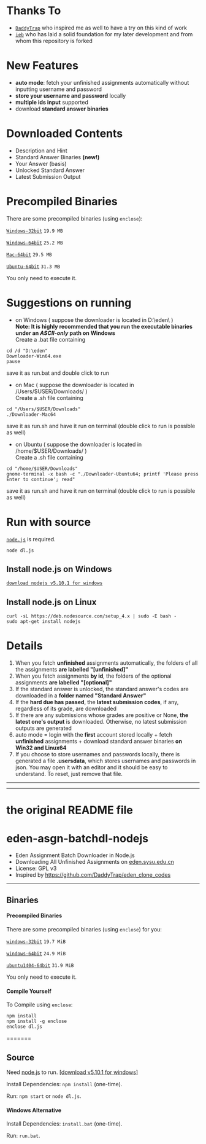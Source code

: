# Thanks To

- [``DaddyTrap``](https://github.com/DaddyTrap/eden_clone_codes) who inspired me as well to have a try on this kind of work
- [``ieb``](https://github.com/iebb/eden-asgn-batchdl-nodejs) who has laid a solid foundation for my later development and from whom this repository is forked

# New Features
 - **auto mode**: fetch your unfinished assignments automatically without inputting username and password
 - **store your username and password** locally
 - **multiple ids input** supported
 - download **standard answer binaries**

# Downloaded Contents

- Description and Hint
- Standard Answer Binaries **(new!)**
- Your Answer (basis)
- Unlocked Standard Answer
- Latest Submission Output

# Precompiled Binaries

There are some precompiled binaries (using ``enclose``):

[``Windows-32bit``](https://github.com/Mensu/eden-asgn-batchdl-nodejs/releases/download/v0.3-alpha/Downloader-Win32.exe)
``19.9 MB``

[``Windows-64bit``](https://github.com/Mensu/eden-asgn-batchdl-nodejs/releases/download/v0.3-alpha/Downloader-Win64.exe)
``25.2 MB``

[``Mac-64bit``](https://github.com/Mensu/eden-asgn-batchdl-nodejs/releases/download/v0.3-alpha/Downloader-Mac64)
``29.5 MB``

[``Ubuntu-64bit``](https://github.com/Mensu/eden-asgn-batchdl-nodejs/releases/download/v0.3-alpha/Downloader-Ubuntu64)
``31.3 MB``

You only need to execute it.

# Suggestions on running

- on Windows ( suppose the downloader is located in D:\eden\ )  
 **Note: It is highly recommended that you run the executable binaries under an *ASCII-only* path on Windows**  
 Create a .bat file containing
```
cd /d "D:\eden"
Downloader-Win64.exe
pause
``` 
save it as run.bat and double click to run

- on Mac ( suppose the downloader is located in /Users/$USER/Downloads/ )  
Create a .sh file containing
```
cd "/Users/$USER/Downloads"
./Downloader-Mac64
```
save it as run.sh and have it run on terminal (double click to run is possible as well)  

- on Ubuntu ( suppose the downloader is located in /home/$USER/Downloads/ )  
Create a .sh file containing
```
cd "/home/$USER/Downloads"
gnome-terminal -x bash -c "./Downloader-Ubuntu64; printf 'Please press Enter to continue'; read"
```
save it as run.sh and have it run on terminal (double click to run is possible as well)  

# Run with source

[``node.js``](https://nodejs.org/en/ "Node.js") is required.

```
node dl.js
```

## Install node.js on Windows

[``download nodejs v5.10.1 for windows``](https://nodejs.org/dist/v5.10.1/node-v5.10.1-x64.msi)

## Install node.js on Linux

```
curl -sL https://deb.nodesource.com/setup_4.x | sudo -E bash -
sudo apt-get install nodejs
```

# Details

1. When you fetch **unfinished** assignments automatically, the folders of all the assignments **are labelled "[unfinished]"**
2. When you fetch assignments **by id**, the folders of the optional assignments **are labelled "[optional]"**
3. If the standard answer is unlocked, the standard answer's codes are downloaded in a **folder named "Standard Answer"**
4. If the **hard due has passed**, the **latest submission codes**, if any, regardless of its grade, are downloaded
5. If there are any submissions whose grades are positive or None, **the latest one's output** is downloaded. Otherwise, no latest submission outputs are generated
6. auto mode = login with the **first** account stored locally + fetch **unfinished** assignments + download standard answer binaries **on Win32 and Linux64**
7. If you choose to store usernames and passwords locally, there is generated a file **.usersdata**, which stores usernames and passwords in json. You may open it with an editor and it should be easy to understand. To reset, just remove that file.

-------

-------

# the original README file

# eden-asgn-batchdl-nodejs

* Eden Assignment Batch Downloader in Node.js
* Downloading All Unfinished Assignments on [eden.sysu.edu.cn](http://eden.sysu.edu.cn/)
* License: GPL v3
* Inspired by https://github.com/DaddyTrap/eden_clone_codes

--------

## Binaries

#### Precompiled Binaries

There are some precompiled binaries (using ``enclose``) for you:

[``windows-32bit``](https://github.com/iebb/eden-asgn-batchdl-nodejs/releases/download/v0.16.4.21/downloader-win32.exe)
``19.7 MiB``

[``windows-64bit``](https://github.com/iebb/eden-asgn-batchdl-nodejs/releases/download/v0.16.4.21/downloader-win64.exe)
``24.9 MiB``

[``ubuntu1404-64bit``](https://github.com/iebb/eden-asgn-batchdl-nodejs/releases/download/v0.16.4.21/downloader-ubuntu64)
``31.9 MiB``

You only need to execute it.

#### Compile Yourself

To Compile using ``enclose``:

	npm install
	npm install -g enclose
	enclose dl.js
	
=======
## Source

Need [node.js](https://nodejs.org/en/ "Node.js") to run. [[download v5.10.1 for windows]](https://nodejs.org/dist/v5.10.1/node-v5.10.1-x64.msi)

Install Dependencies: ``npm install`` (one-time).

Run: ``npm start`` or ``node dl.js``.

#### Windows Alternative

Install Dependencies: ``install.bat`` (one-time).

Run: ``run.bat``.

